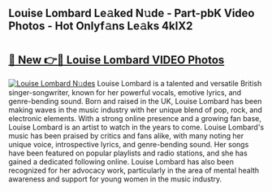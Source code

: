 ## Louise Lombard Le𝚊ked N𝚞de - Part-pbK Video Photos - Hot Onlyf𝚊ns Le𝚊ks 4kIX2

# <h2><a href="http://ac51157.deff.icu/?id=Louise+Lombard">🔗 New 👉🔴 Louise Lombard VIDEO Photos</a></h2>

[![Louise Lombard N𝚞des](https://i.imgur.com/rIISA9y.gif)](http://ac51157.deff.icu/?id=Louise+Lombard)
Louise Lombard is a talented and versatile British singer-songwriter, known for her powerful vocals, emotive lyrics, and genre-bending sound. Born and raised in the UK, Louise Lombard has been making waves in the music industry with her unique blend of pop, rock, and electronic elements. With a strong online presence and a growing fan base, Louise Lombard is an artist to watch in the years to come. Louise Lombard's music has been praised by critics and fans alike, with many noting her unique voice, introspective lyrics, and genre-bending sound. Her songs have been featured on popular playlists and radio stations, and she has gained a dedicated following online. Louise Lombard has also been recognized for her advocacy work, particularly in the area of mental health awareness and support for young women in the music industry.
